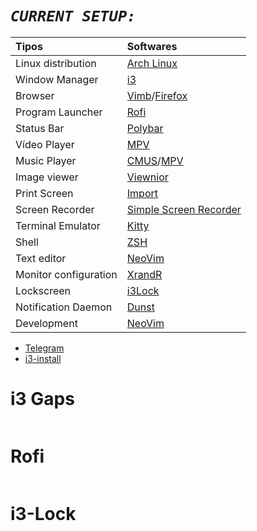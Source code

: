 # ***`CURRENT SETUP:`***
| Tipos               | Softwares                                                                                                                           |
| :------------------ | :---------------------------------------------------------------------------------------------------------------------------------- |
| Linux distribution        | [Arch Linux](https://wiki.archlinux.org/title/Arch_Linux_(Portugu%C3%AAs))                                                                                            |                                                                                       
| Window Manager  | [i3](https://github.com/Airblader/i3)                                                                                             
| Browser           | [Vimb](https://fanglingsu.github.io/vimb/)/[Firefox](https://www.mozilla.org/pt-BR/firefox/new/)                                                                                |
| Program Launcher | [Rofi](https://github.com/davatorium/rofi)                                                                                         |           
| Status Bar     | [Polybar](https://github.com/polybar/polybar)                                                                                         |     									    |                                					     	 	    
| Vídeo Player        | [MPV](https://mpv.io/)														    |
| Music Player | [CMUS](https://cmus.github.io/#home)/[MPV](https://mpv.io/)                   								    |
| Image viewer | [Viewnior](http://siyanpanayotov.com/project/viewnior)                                                                                                                                                                                             
| Print Screen     | [Import](https://github.com/ffraanks/dotfiles/blob/master/bin/shot)                                                                               |
| Screen Recorder    | [Simple Screen Recorder](https://www.maartenbaert.be/simplescreenrecorder/)                                                                                                    
| Terminal Emulator   | [Kitty](https://github.com/kovidgoyal/kitty)                                                                                 |
| Shell               | [ZSH](https://wiki.archlinux.org/index.php/Zsh)                                                                                                         
| Text editor     | [NeoVim](https://github.com/neovim/neovim)                                                    							    |
| Monitor configuration    | [XrandR](http://www.thinkwiki.org/wiki/Xorg_RandR_1.2)                                                                               |
| Lockscreen    | [i3Lock](https://github.com/ffraanks/dotfiles/blob/master/bin/lockscreen)                                                                                                  
| Notification Daemon   | [Dunst](https://github.com/dunst-project/dunst)                                                                                    
| Development   | [NeoVim](https://github.com/neovim/neovim)

- [Telegram](https://t.me/FranklinTech)
- [i3-install](https://github.com/ffraanks/i3-install)

# i3 Gaps

<img src="">

# Rofi

<img src="">

# i3-Lock

<img src="">
